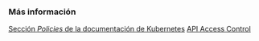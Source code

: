 ### Más información

[Sección _Policies_ de la documentación de Kubernetes](https://kubernetes.io/docs/concepts/policy/)
[API Access Control](https://kubernetes.io/docs/reference/access-authn-authz/)